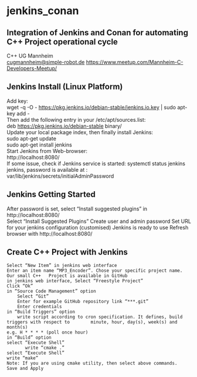 # jenkins_conan
Integration of Jenkins and Conan for automating C++ Project operational cycle
-----------------------------------------------------------------------------
C++ UG Mannheim     
cugmannheim@simple-robot.de	
https://www.meetup.com/Mannheim-C-Developers-Meetup/

Jenkins Install (Linux Platform)
--------------------------------
Add key:\
    wget -q -O - https://pkg.jenkins.io/debian-stable/jenkins.io.key | sudo apt-key add -\
Then add the following entry in your /etc/apt/sources.list:\
    deb https://pkg.jenkins.io/debian-stable binary/\
Update your local package index, then finally install Jenkins:\
    sudo apt-get update\
    sudo apt-get install jenkins\
Start Jenkins from Web-browser:\
   http://localhost:8080/\
If some issue, check if Jenkins service is started:
    systemctl status jenkins
jenkins, password is available at :
    var/lib/jenkins/secrets/initialAdminPassword

Jenkins Getting Started
-----------------------
After password is set, select “Install suggested plugins” in http://localhost:8080/		
Select “Install Suggested Plugins”
Create user and admin password
Set URL for your jenkins configuration (customised)
Jenkins is ready to use
Refresh browser with http://localhost:8080/		

Create C++ Project with Jenkins
-------------------------------
    Select “New Item” in jenkins web interface
    Enter an item name “MP3_Encoder”. Chose your specific project name. 
    Our small C++   Project is available in GitHub
    in jenkins web interface, Select “Freestyle Project”
    Click “Ok”
    in “Source Code Management” option
        Select “Git”
        Enter for example GitHub repository link “***.git”
        Enter credentials
    in “Build Triggers” option
        write script according to cron specification. It defines, build triggers with respect to     	minute, hour, day(s), week(s) and month(s)
	e.g. H * * * * (poll once hour)
    in “Build” option
	select “Execute Shell”
           write “cmake .”
	select “Execute Shell”
	write “make” 
    Note: If you are using cmake utility, then select above commands. 
    Save and Apply
    
    


